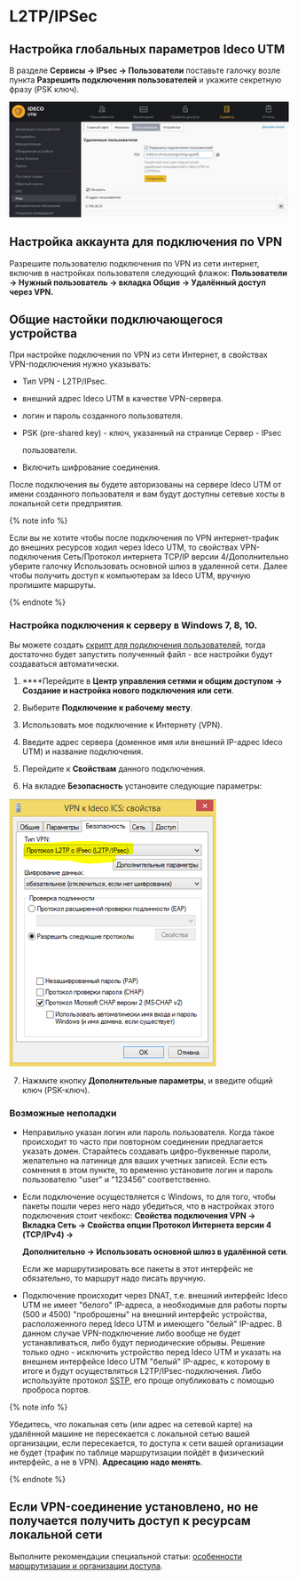 # L2TP/IPSec

## Настройка глобальных параметров Ideco UTM

В разделе **Сервисы -&gt; IPsec -&gt; Пользователи** поставьте галочку возле пункта **Разрешить подключения пользователей** и укажите секретную фразу \(PSK ключ\).

![](../../../../../_images/11436123.jpg)

## Настройка аккаунта для подключения по VPN

Разрешите пользователю подключения по VPN из сети интернет, включив в настройках пользователя следующий флажок: **Пользователи -&gt; Нужный пользователь -&gt; вкладка Общие -&gt; Удалённый доступ через VPN.**

## Общие настойки подключающегося устройства

При настройке подключения по VPN из сети Интернет, в свойствах VPN-подключения нужно указывать:

* Тип VPN - L2TP/IPsec.
* внешний адрес Ideco UTM в качестве VPN-сервера.
* логин и пароль созданного пользователя.
* PSK \(pre-shared key\) - ключ, указанный на странице Сервер - IPsec

  пользователи.

* Включить шифрование соединения.

После подключения вы будете авторизованы на сервере Ideco UTM от имени созданного пользователя и вам будут доступны сетевые хосты в локальной сети предприятия.

{% note info %}

Если вы не хотите чтобы после подключения по VPN интернет-трафик до внешних ресурсов ходил через Ideco UTM, то свойствах VPN-подключения Сеть/Протокол интернета TCP/IP версии 4/Дополнительно уберите галочку Использовать основной шлюз в удаленной сети. Далее чтобы получить доступ к компьютерам за Ideco UTM, вручную пропишите маршруты.

{% endnote %}

### Настройка подключения к серверу в Windows 7, 8, 10.

Вы можете создать [скрипт для подключения пользователей](skript_avtomaticheskogo_sozdaniya_polzovatelskikh_podklyuchenii_po_l2tp_ipsec.md), тогда достаточно будет запустить полученный файл - все настройки будут создаваться автоматически.

1. ****Перейдите в **Центр управления сетями и общим доступом -&gt; Создание и настройка нового подключения или сети**.  
2. Выберите **Подключение к рабочему месту**.

3. Использовать мое подключение к Интернету \(VPN\). 

4. Введите адрес сервера \(доменное имя или внешний IP-адрес Ideco UTM\) и название подключения.  

5. Перейдите к **Свойствам** данного подключения.  

6. На вкладке **Безопасность** установите следующие параметры:  

![](../../../../../_images/2424872.png)

7. Нажмите кнопку **Дополнительные параметры**, и введите общий ключ \(PSK-ключ\). 

### Возможные неполадки

* Неправильно указан логин или пароль пользователя. Когда такое происходит то часто при повторном соединении предлагается указать домен. Старайтесь создавать цифро-буквенные пароли, желательно на латинице для ваших учетных записей. Если есть сомнения в этом пункте, то временно установите логин и пароль пользователю "user" и "123456" соответственно.
* Если подключение осуществляется с Windows, то для того, чтобы пакеты пошли через него надо убедиться, что в настройках этого подключения стоит чекбокс: **Свойства подключения VPN -&gt; Вкладка Сеть -&gt; Свойства опции Протокол Интернета версии 4 \(TCP/IPv4\) -&gt;**

  **Дополнительно -&gt; Использовать основной шлюз в удалённой сети**.

  Если же маршрутизировать все пакеты в этот интерфейс не обязательно, то маршрут надо писать вручную.

* Подключение происходит через DNAT, т.е. внешний интерфейс Ideco UTM не имеет "белого" IP-адреса, а необходимые для работы порты \(500 и 4500\) "проброшены" на внешний интерфейс устройства, расположенного перед Ideco UTM и имеющего "белый" IP-адрес. В данном случае VPN-подключение либо вообще не будет устанавливаться, либо будут периодические обрывы. Решение только одно - исключить устройство перед Ideco UTM и указать на внешнем интерфейсе Ideco UTM "белый" IP-адрес, к которому в итоге и будут осуществляться L2TP/IPsec-подключения. Либо используйте протокол [SSTP](../sstp/), его проще опубликовать с помощью проброса портов.

{% note info %}

Убедитесь, что локальная сеть \(или адрес на сетевой карте\) на удалённой машине не пересекается с локальной сетью вашей организации, если пересекается, то доступа к сети вашей организации не будет \(трафик по таблице маршрутизации пойдёт в физический интерфейс, а не в VPN\). **Адресацию надо менять**.

{% endnote %}

## Если VPN-соединение установлено, но не получается получить доступ к ресурсам локальной сети

Выполните рекомендации специальной статьи: [особенности маршрутизации и организации доступа](../osobennosti_marshrutizacii_i_organizacii_dostupa.md).

